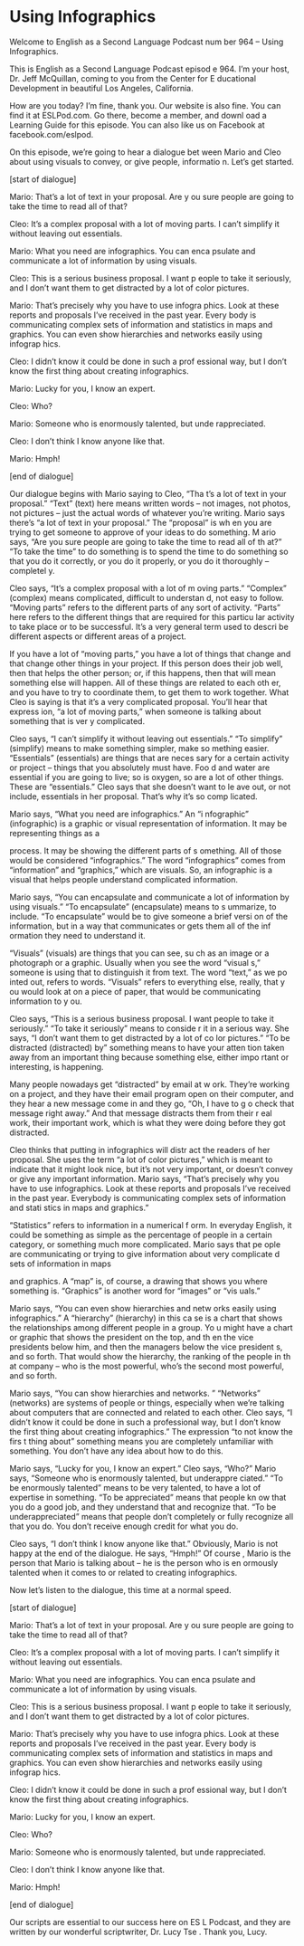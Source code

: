 # Using Infographics

Welcome to English as a Second Language Podcast num ber 964 – Using Infographics.

This is English as a Second Language Podcast episod e 964. I’m your host, Dr. Jeff McQuillan, coming to you from the Center for E ducational Development in beautiful Los Angeles, California.

How are you today? I’m fine, thank you. Our website  is also fine. You can find it at ESLPod.com. Go there, become a member, and downl oad a Learning Guide for this episode. You can also like us on Facebook at facebook.com/eslpod.

On this episode, we’re going to hear a dialogue bet ween Mario and Cleo about using visuals to convey, or give people, informatio n. Let’s get started.

[start of dialogue]

Mario: That’s a lot of text in your proposal. Are y ou sure people are going to take the time to read all of that?

Cleo: It’s a complex proposal with a lot of moving parts. I can’t simplify it without leaving out essentials.

Mario: What you need are infographics. You can enca psulate and communicate a lot of information by using visuals.

Cleo: This is a serious business proposal. I want p eople to take it seriously, and I don’t want them to get distracted by a lot of color  pictures.

Mario: That’s precisely why you have to use infogra phics. Look at these reports and proposals I’ve received in the past year. Every body is communicating complex sets of information and statistics in maps and graphics. You can even show hierarchies and networks easily using infograp hics.

Cleo: I didn’t know it could be done in such a prof essional way, but I don’t know the first thing about creating infographics.

Mario: Lucky for you, I know an expert.

Cleo: Who?

Mario: Someone who is enormously talented, but unde rappreciated.

Cleo: I don’t think I know anyone like that.

Mario: Hmph!

[end of dialogue]

Our dialogue begins with Mario saying to Cleo, “Tha t’s a lot of text in your proposal.” “Text” (text) here means written words –  not images, not photos, not pictures – just the actual words of whatever you’re  writing. Mario says there’s “a lot of text in your proposal.” The “proposal” is wh en you are trying to get someone to approve of your ideas to do something. M ario says, “Are you sure people are going to take the time to read all of th at?” “To take the time” to do something is to spend the time to do something so that you do it correctly, or you do it properly, or you do it thoroughly – completel y.

Cleo says, “It’s a complex proposal with a lot of m oving parts.” “Complex” (complex) means complicated, difficult to understan d, not easy to follow. “Moving parts” refers to the different parts of any sort of  activity. “Parts” here refers to the different things that are required for this particu lar activity to take place or to be successful. It’s a very general term used to descri be different aspects or different areas of a project.

If you have a lot of “moving parts,” you have a lot  of things that change and that change other things in your project. If this person  does their job well, then that helps the other person; or, if this happens, then that will mean something else will happen. All of these things are related to each oth er, and you have to try to coordinate them, to get them to work together. What  Cleo is saying is that it’s a very complicated proposal. You’ll hear that express ion, “a lot of moving parts,” when someone is talking about something that is ver y complicated.

Cleo says, “I can’t simplify it without leaving out  essentials.” “To simplify” (simplify) means to make something simpler, make so mething easier. “Essentials” (essentials) are things that are neces sary for a certain activity or project – things that you absolutely must have. Foo d and water are essential if you are going to live; so is oxygen, so are a lot of other things. These are “essentials.” Cleo says that she doesn’t want to le ave out, or not include, essentials in her proposal. That’s why it’s so comp licated.

Mario says, “What you need are infographics.” An “i nfographic” (infographic) is a graphic or visual representation of information. It  may be representing things as a

process. It may be showing the different parts of s omething. All of those would be considered “infographics.” The word “infographics” comes from “information” and “graphics,” which are visuals. So, an infographic is a visual that helps people understand complicated information.

Mario says, “You can encapsulate and communicate a lot of information by using visuals.” “To encapsulate” (encapsulate) means to s ummarize, to include. “To encapsulate” would be to give someone a brief versi on of the information, but in a way that communicates or gets them all of the inf ormation they need to understand it.

“Visuals” (visuals) are things that you can see, su ch as an image or a photograph or a graphic. Usually when you see the word “visual s,” someone is using that to distinguish it from text. The word “text,” as we po inted out, refers to words. “Visuals” refers to everything else, really, that y ou would look at on a piece of paper, that would be communicating information to y ou.

Cleo says, “This is a serious business proposal. I want people to take it seriously.” “To take it seriously” means to conside r it in a serious way. She says, “I don’t want them to get distracted by a lot of co lor pictures.” “To be distracted (distracted) by” something means to have your atten tion taken away from an important thing because something else, either impo rtant or interesting, is happening.

Many people nowadays get “distracted” by email at w ork. They’re working on a project, and they have their email program open on their computer, and they hear a new message come in and they go, “Oh, I have to g o check that message right away.” And that message distracts them from their r eal work, their important work, which is what they were doing before they got  distracted.

Cleo thinks that putting in infographics will distr act the readers of her proposal. She uses the term “a lot of color pictures,” which is meant to indicate that it might look nice, but it’s not very important, or doesn’t convey or give any important information. Mario says, “That’s precisely why you have to use infographics. Look at these reports and proposals I’ve received in the  past year. Everybody is communicating complex sets of information and stati stics in maps and graphics.”

“Statistics” refers to information in a numerical f orm. In everyday English, it could be something as simple as the percentage of people in a certain category, or something much more complicated. Mario says that pe ople are communicating or trying to give information about very complicate d sets of information in maps

and graphics. A “map” is, of course, a drawing that  shows you where something is. “Graphics” is another word for “images” or “vis uals.”

Mario says, “You can even show hierarchies and netw orks easily using infographics.” A “hierarchy” (hierarchy) in this ca se is a chart that shows the relationships among different people in a group. Yo u might have a chart or graphic that shows the president on the top, and th en the vice presidents below him, and then the managers below the vice president s, and so forth. That would show the hierarchy, the ranking of the people in th at company – who is the most powerful, who’s the second most powerful, and so forth.

Mario says, “You can show hierarchies and networks. ” “Networks” (networks) are systems of people or things, especially when we’re talking about computers that are connected and related to each other. Cleo says,  “I didn’t know it could be done in such a professional way, but I don’t know the first thing about creating infographics.” The expression “to not know the firs t thing about” something means you are completely unfamiliar with something.  You don’t have any idea about how to do this.

Mario says, “Lucky for you, I know an expert.” Cleo  says, “Who?” Mario says, “Someone who is enormously talented, but underappre ciated.” “To be enormously talented” means to be very talented, to have a lot of expertise in something. “To be appreciated” means that people kn ow that you do a good job, and they understand that and recognize that. “To be  underappreciated” means that people don’t completely or fully recognize all  that you do. You don’t receive enough credit for what you do.

Cleo says, “I don’t think I know anyone like that.”  Obviously, Mario is not happy at the end of the dialogue. He says, “Hmph!” Of course , Mario is the person that Mario is talking about – he is the person who is en ormously talented when it comes to or related to creating infographics.

Now let’s listen to the dialogue, this time at a normal speed.

[start of dialogue]

Mario: That’s a lot of text in your proposal. Are y ou sure people are going to take the time to read all of that?

Cleo: It’s a complex proposal with a lot of moving parts. I can’t simplify it without leaving out essentials.

Mario: What you need are infographics. You can enca psulate and communicate a lot of information by using visuals.

Cleo: This is a serious business proposal. I want p eople to take it seriously, and I don’t want them to get distracted by a lot of color  pictures.

Mario: That’s precisely why you have to use infogra phics. Look at these reports and proposals I’ve received in the past year. Every body is communicating complex sets of information and statistics in maps and graphics. You can even show hierarchies and networks easily using infograp hics.

Cleo: I didn’t know it could be done in such a prof essional way, but I don’t know the first thing about creating infographics.

Mario: Lucky for you, I know an expert.

Cleo: Who?

Mario: Someone who is enormously talented, but unde rappreciated.

Cleo: I don’t think I know anyone like that.

Mario: Hmph!

[end of dialogue]

Our scripts are essential to our success here on ES L Podcast, and they are written by our wonderful scriptwriter, Dr. Lucy Tse . Thank you, Lucy.



